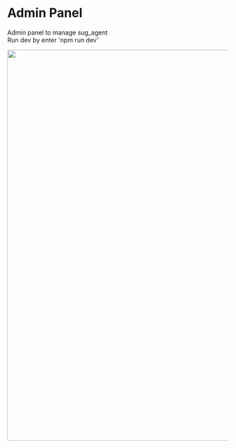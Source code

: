 # Admin Panel
Admin panel to manage sug_agent <br >
Run dev by enter 'npm run dev'

<p align="center">
  <a href="http://vuestic.epicmax.co" target="_blank">
    <img src="https://i.imgur.com/dPF3VgZ.png" align="center" width="888px"/>
  </a>
</p>

